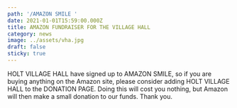 ```yaml
---
path: '/AMAZON SMILE '
date: 2021-01-01T15:59:00.000Z
title: AMAZON FUNDRAISER FOR THE VILLAGE HALL
category: news
image: ../assets/vha.jpg
draft: false
sticky: true
---
```

HOLT VILLAGE HALL have signed up to AMAZON SMILE, so if you are buying anything on the Amazon site, please consider adding HOLT VILLAGE HALL to the DONATION PAGE. Doing this will cost you nothing, but Amazon will then make a small donation to our funds. Thank you.